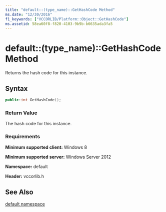 ```yaml
---
title: "default::(type_name)::GetHashCode Method"
ms.date: "12/30/2016"
f1_keywords: ["VCCORLIB/Platform::Object::GetHashCode"]
ms.assetid: 58ea60f8-f820-4103-9b9b-b6635ada3fa5
---
```

# default::(type_name)::GetHashCode Method

Returns the hash code for this instance.

## Syntax

```cpp
public:int GetHashCode();
```

### Return Value

The hash code for this instance.

### Requirements

**Minimum supported client:** Windows 8

**Minimum supported server:** Windows Server 2012

**Namespace:** default

**Header:** vccorlib.h

## See Also

[default namespace](../cppcx/default-namespace.md)